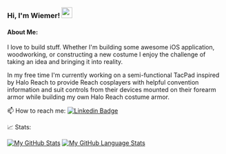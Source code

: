 
<!-- [![Instagram Badge](https://img.shields.io/badge/-Instagram-e4405f?style=flat-square&logo=Instagram&logoColor=white)](https://www.instagram.com/fallen.cosplay/) -->

### Hi, I'm Wiemer! <img src="https://media.giphy.com/media/hvRJCLFzcasrR4ia7z/giphy.gif" width="25px">

 #### About Me:
I love to build stuff. Whether I'm building some awesome iOS application, woodworking, or constructing a new costume I enjoy the challenge of taking an idea and bringing it into reality.

In my free time I'm currently working on a semi-functional TacPad inspired by Halo Reach to provide Reach cosplayers with helpful convention information and suit controls from their devices mounted on their forearm armor while building my own Halo Reach costume armor.


<!--🔭 I’m currently working on Halo Reach inspired TacPad for iOS and Android

🌱 I’m currently learning integrating Fit with Android apps and HealthKit on iOS -->

📫 How to reach me: 
[![Linkedin Badge](https://img.shields.io/badge/-LinkedIn-0e76a8?style=flat-square&logo=Linkedin&logoColor=white)](https://www.linkedin.com/in/meganwiemer/)

<!--
Here are some ideas to get you started:

- 🔭 I’m currently working on ...
- 🌱 I’m currently learning ...
- 👯 I’m looking to collaborate on ...
- 🤔 I’m looking for help with ...
- 💬 Ask me about ...
- 📫 How to reach me: ...
- ⚡ Fun fact: ...
-->

<!-- <img height="180em" src="https://github-readme-stats.vercel.app/api?username=wiemerm&theme=darcula&count_private=true&show_icons=true" />  -->
<!-- [![Top Langs](https://github-readme-stats.vercel.app/api/top-langs/?username=wiemerm&theme=darcula)](https://github.com/anuraghazra/github-readme-stats) -->
📈 Stats:

[![My GitHub Stats](https://github-readme-stats.vercel.app/api/?username=wiemerm&count_private=true&theme=darcula&showicons=true)]() 
[![My GitHub Language Stats](https://github-readme-stats.vercel.app/api/top-langs/?username=wiemerm&langs_count=5&theme=darcula)]()
